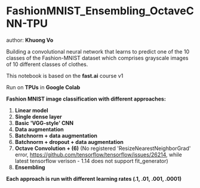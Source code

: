# FashionMNIST_Ensembling_OctaveCNN-TPU  

author: **Khuong Vo**  

Building a convolutional neural network that learns to predict one of the 10 classes of the Fashion-MNIST dataset which comprises grayscale images of 10 different classes of clothes.

This notebook is based on the **fast.ai** course v1  

Run on **TPUs** in **Google Colab**  

**Fashion MNIST image classification with different approaches:**  
  1. **Linear model**
  2. **Single dense layer**
  3. **Basic 'VGG-style' CNN**
  4. **Data augmentation**
  5. **Batchnorm + data augmentation**
  6. **Batchnorm + dropout + data augmentation**
  7. **Octave Convolution + (6)** (No registered 'ResizeNearestNeighborGrad' error, https://github.com/tensorflow/tensorflow/issues/26214, while latest tensorflow verison - 1.14 does not support fit_generator)
  9. **Ensembling**
    
**Each approach is run with different learning rates (.1, .01, .001, .0001)**
